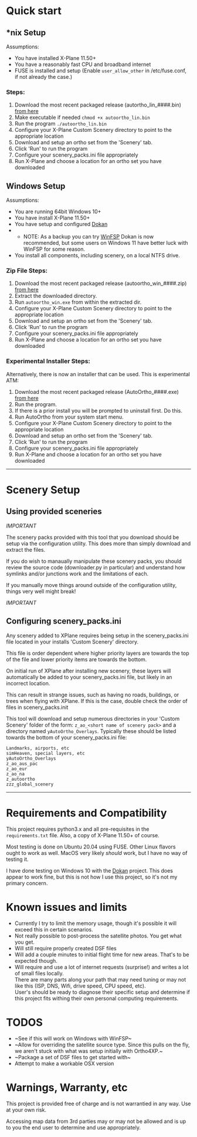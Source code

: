 # Quick start

## *nix Setup
Assumptions:

* You have installed X-Plane 11.50+
* You have a reasonably fast CPU and broadband internet 
* FUSE is installed and setup (Enable `user_allow_other` in /etc/fuse.conf, if not already the case.) 

### Steps:

1. Download the most recent packaged release (autortho_lin_####.bin) [from here](https://github.com/kubilus1/autoortho/releases/latest)
3. Make executable if needed `chmod +x autoortho_lin.bin` 
4. Run the program `./autoortho_lin.bin`
6. Configure your X-Plane Custom Scenery directory to point to the appropriate location
7. Download and setup an ortho set from the 'Scenery' tab.
8. Click 'Run' to run the program
9. Configure your scenery_packs.ini file appropriately
10. Run X-Plane and choose a location for an ortho set you have downloaded

## Windows Setup

Assumptions:

* You are running 64bit Windows 10+
* You have install X-Plane 11.50+
* You have setup and configured [Dokan](https://github.com/dokan-dev/dokany/releases/latest)
* * NOTE: As a backup you can try [WinFSP](https://github.com/winfsp/winfsp)
    Dokan is now recommended, but some users on Windows 11 have better luck
    with WinFSP for some reason.
* You install all components, including scenery, on a local NTFS drive.

### Zip File Steps:

1. Download the most recent packaged release (autoortho_win_####.zip) [from here](https://github.com/kubilus1/autoortho/releases/latest)
2. Extract the downloaded directory.
4. Run `autoortho_win.exe` from within the extracted dir.
5. Configure your X-Plane Custom Scenery directory to point to the appropriate location
6. Download and setup an ortho set from the 'Scenery' tab.
7. Click 'Run' to run the program
8. Configure your scenery_packs.ini file appropriately 
9. Run X-Plane and choose a location for an ortho set you have downloaded

### Experimental Installer Steps:

Alternatively, there is now an installer that can be used.  This is
experimental ATM:

1. Download the most recent packaged release (AutoOrtho_####.exe) [from here](https://github.com/kubilus1/autoortho/releases/latest)
2. Run the program.
3. If there is a prior install you will be prompted to uninstall first.  Do
   this.
4. Run AutoOrtho from your system start menu.
5. Configure your X-Plane Custom Scenery directory to point to the appropriate location
6. Download and setup an ortho set from the 'Scenery' tab.
7. Click 'Run' to run the program
8. Configure your scenery_packs.ini file appropriately 
9. Run X-Plane and choose a location for an ortho set you have downloaded


---

# Scenery Setup

## Using provided sceneries

*IMPORTANT*

The scenery packs provided with this tool that you download should be setup via the configuration utility.  This does more than simply download and extract the files.

If you do wish to manaually manipulate these scenery packs, you should review the source code (downloader.py in particular) and understand how symlinks and/or junctions work and the limitations of each.

If you manually move things around outside of the configuration utility, things very well might break!

*IMPORTANT*

## Configuring scenery_packs.ini

Any scenery added to XPlane requires being setup in the scenery_packs.ini file
located in your installs 'Custom Scenery' directory.

This file is order dependent where higher priority layers are towards the top
of the file and lower priority items are towards the bottom.

On initial run of XPlane after installing new scenery, these layers will
automatically be added to your scenery_packs.ini file, but likely in an
incorrect location.

This can result in strange issues, such as having no roads, buildings, or
trees when flying with XPlane.  If this is the case, double check the order of
files in scenery_packs.init

This tool will download and setup numerous directories in your 'Custom
Scenery' folder of the form:  `z_ao_<short name of scenery pack>` and a
directory named `yAutoOrtho_Overlays`.  Typically these should be listed
towards the bottom of your scenery_packs.ini file:

```
Landmarks, airports, etc
simHeaven, special layers, etc
yAutoOrtho_Overlays
z_ao_aus_pac
z_ao_eur
z_ao_na
z_autoortho
zzz_global_scenery
```
---

# Requirements and Compatibility

This project requires python3.x and all pre-requisites in the
`requirements.txt` file.  Also, a copy of X-Plane 11.50+ of course.

Most testing is done on Ubuntu 20.04 using FUSE.  Other Linux flavors ought to work as
well.  MacOS very likely *should* work, but I have no way of testing it.

I have done testing on Windows 10 with the
[Dokan](https://github.com/dokan-dev/dokany/releases/latest) project.
This does appear to work
fine, but this is not how I use this project, so it's not my primary concern.

# Known issues and limits
* Currently I try to limit the memory usage, though it's possible it
  will exceed this in certain scenarios.
* Not really possible to post-process the satellite photos.  You get what you
  get.
* Will still require properly created DSF files
* Will add a couple minutes to initial flight time for new areas.  That's to
  be expected though.
* Will require and use a lot of internet requests (surprise!) and writes a lot of small files locally.  
  There are many parts along your path that may need tuning or may not like this (ISP, DNS, Wifi, drive speed, CPU speed, etc).  
  User's should be ready to diagnose their specific setup and determine if this project fits withing their own personal computing requirements.


# TODOS

* ~See if this will work on Windows with WinFSP~ 
* ~Allow for overriding the satellite source type.  Since this pulls on the fly, we aren't stuck with what was setup initially with Ortho4XP.~
* ~Package a set of DSF files to get started with~
* Attempt to make a workable OSX version

# Warnings, Warranty, etc

This project is provided free of charge and is not warrantied in any way.  Use
at your own risk.

Accessing map data from 3rd parties may or may not be allowed and is up to you
the end user to determine and use appropriately.
